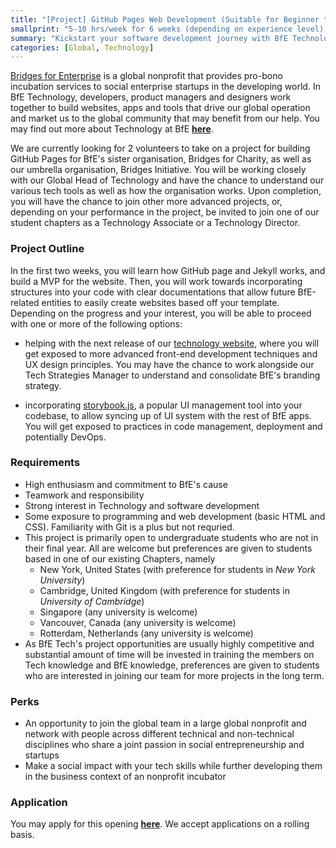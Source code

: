 ```yaml
---
title: "[Project] GitHub Pages Web Development (Suitable for Beginner to Intermediate)"
smallprint: "5-10 hrs/week for 6 weeks (depending on experience level), flexible starting date and negotiable schedule. Suitable for undergraduate students interested in web development."
summary: "Kickstart your software development journey with BfE Technology and join an enthusiastic community of developers to build tools that deliver a social impact! " # this will be visible on platforms like LinkedIn when sharing
categories: [Global, Technology]
---
```


[Bridges for Enterprise](https://bridgesforenterprise.com) is a global nonprofit that provides pro-bono incubation services to social enterprise startups in the developing world. In BfE Technology, developers, product managers and designers work together to build websites, apps and tools that drive our global operation and market us to the global community that may benefit from our help. You may find out more about Technology at BfE [**here**](https://tech.bridgesforenterprise.com).

We are currently looking for 2 volunteers to take on a project for building GitHub Pages for BfE's sister organisation, Bridges for Charity, as well as our umbrella organisation, Bridges Initiative. You will be working closely with our Global Head of Technology and have the chance to understand our various tech tools as well as how the organisation works. Upon completion, you will have the chance to join other more advanced projects, or, depending on your performance in the project, be invited to join one of our student chapters as a Technology Associate or a Technology Director. 

### Project Outline
In the first two weeks, you will learn how GitHub page and Jekyll works, and build a MVP for the website. Then, you will work towards incorporating structures into your code with clear documentations that allow future BfE-related entities to easily create websites based off your template. Depending on the progress and your interest, you will be able to proceed with one or more of the following options:

- helping with the next release of our [technology website](https://tech.bridgesforenterprise.com), where you will get exposed to more advanced front-end development techniques and UX design principles. You may have the chance to work alongside our Tech Strategies Manager to understand and consolidate BfE's branding strategy.

- incorporating [storybook.js](https://storybook.js.org/), a popular UI management tool into your codebase, to allow syncing up of UI system with the rest of BfE apps. You will get exposed to practices in code management, deployment and potentially DevOps.

### Requirements
- High enthusiasm and commitment to BfE's cause
- Teamwork and responsibility
- Strong interest in Technology and software development
- Some exposure to programming and web development (basic HTML and CSS). Familiarity with Git is a plus but not requried.
- This project is primarily open to undergraduate students who are not in their final year. All are welcome but preferences are given to students based in one of our existing Chapters, namely
  - New York, United States (with preference for students in *New York University*)
  - Cambridge, United Kingdom (with preference for students in *University of Cambridge*)
  - Singapore (any university is welcome)
  - Vancouver, Canada (any university is welcome)
  - Rotterdam, Netherlands (any university is welcome)
- As BfE Tech's project opportunities are usually highly competitive and substantial amount of time will be invested in training the members on Tech knowledge and BfE knowledge, preferences are given to students who are interested in joining our team for more projects in the long term.

### Perks
- An opportunity to join the global team in a large global nonprofit and network with people across different technical and non-technical disciplines who share a joint passion in social entrepreneurship and startups
- Make a social impact with your tech skills while further developing them in the business context of an nonprofit incubator

### Application
You may apply for this opening [**here**](https://forms.gle/RpyaEKcxZY14wW6F8). We accept applications on a rolling basis.
